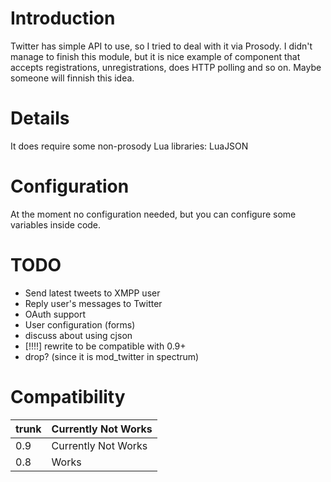 # Introduction #

Twitter has simple API to use, so I tried to deal with it via Prosody.
I didn't manage to finish this module, but it is nice example of component that accepts registrations, unregistrations, does HTTP polling and so on.
Maybe someone will finnish this idea.

# Details #

It does require some non-prosody Lua libraries: LuaJSON


# Configuration #

At the moment no configuration needed, but you can configure some variables inside code.

# TODO #

  * Send latest tweets to XMPP user
  * Reply user's messages to Twitter
  * OAuth support
  * User configuration (forms)
  * discuss about using cjson
  * [!!!!] rewrite to be compatible with 0.9+
  * drop? (since it is mod\_twitter in spectrum)

# Compatibility #
|trunk|Currently Not Works|
|:----|:------------------|
|0.9  |Currently Not Works|
|0.8  |Works              |